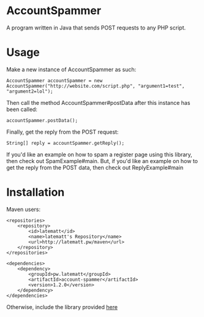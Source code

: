 # AccountSpammer

A program written in Java that sends POST requests to any PHP script.
# Usage
Make a new instance of AccountSpammer as such:

    AccountSpammer accountSpammer = new AccountSpammer("http://website.com/script.php", "argument1=test", "argument2=lol");

Then call the method AccountSpammer#postData after this instance has been called:

    accountSpammer.postData();

Finally, get the reply from the POST request:

    String[] reply = accountSpammer.getReply();

If you'd like an example on how to spam a register page using this library, then check out SpamExample#main. But, if you'd like an example on how to get the reply from the POST data, then check out ReplyExample#main

# Installation

Maven users:

	<repositories>
	    <repository>
	        <id>latematt</id>
	        <name>latematt's Repository</name>
	        <url>http://latematt.pw/maven</url>
	    </repository>
	</repositories>

    <dependencies>
        <dependency>
            <groupId>pw.latematt</groupId>
            <artifactId>account-spammer</artifactId>
            <version>1.2.0</version>
        </dependency>
    </dependencies>

Otherwise, include the library provided [here](http://latematt.pw/maven/pw/latematt/account-spammer/1.2.0)
